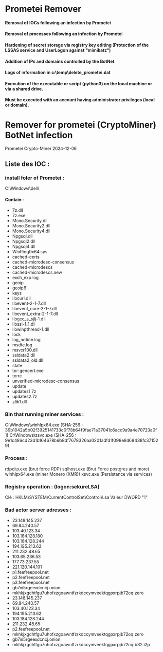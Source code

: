 
#         Prometei Remover            

#### Removal of IOCs following an infection by Prometei 

#### Removal of processes following an infection by Prometei 

#### Hardening of secret storage via registry key editing (Protection of the LSSAS service and UserLogon against "mimikatz")

#### Addition of IPs and domains controlled by the BotNet

#### Logs of information in c:\temp\delete_prometei.dat

#### Execution of the executable or script (python3) on the local machine or via a shared drive.


#### Must be executed with an account having administrator privileges (local or domain).


# Remover for prometei (CryptoMiner) BotNet infection
Prometei Crypto-Miner 2024-12-06

## Liste des IOC :

### install foler of Prometei : 
C:\Windows\dell\
#### Contain :
- 7z.dll
- 7z.exe
- Mono.Security.dll
- Mono.Security2.dll
- Mono.Security4.dll
- Npgsql.dll
- Npgsql2.dll
- Npgsql4.dll
- WinRing0x64.sys
- cached-certs
- cached-microdesc-consensus
- cached-microdescs
- cached-microdescs.new
- exch_exp.log
- geoip
- geoip6
- keys
- libcurl.dll
- libevent-2-1-7.dll
- libevent_core-2-1-7.dll
- libevent_extra-2-1-7.dll
- libgcc_s_sjlj-1.dll
- libssl-1_1.dll
- libwinpthread-1.dll
- lock
- log_notice.log
- msdtc.log
- msvcr100.dll
- ssldata2.dll
- ssldata2_old.dll
- state
- tor-gencert.exe
- torrc
- unverified-microdesc-consensus
- update
- updates1.7z
- updates2.7z
- zlib1.dll


### Bin that running miner services :
C:\Windows\winhlpx64.exe (SHA-256 : 39b1042a5b02f3925141733c0f78b64f9fae71a37041c6acc9a9a4e70723a0f1)
C:\Windows\zsvc.exe (SHA-256 : 9e1c486cd23d1b164678b6b8df7678326aa0201adfd1f098e8d68438fc371529)


### Process : 
rdpclip.exe (brut force RDP)
sqlhost.exe (Brut Force postgres and more)
winhlpx64.exe (miner Monero (XMR))
xsvc.exe (Persistance via services)


### Registry operation : (logon:sekureLSA)
Clé : HKLM\SYSTEM\CurrentControlSet\Control\Lsa 
Valeur DWORD "1"


### Bad actor server adresses : 
* 23.148.145.237 
* 69.84.240.57 
* 103.40.123.34 
* 103.184.128.180 
* 103.184.128.244 
* 194.195.213.62 
* 211.232.48.65 
* 103.65.236.53 
* 177.73.237.55 
* 221.120.144.101 
* p1.feefreepool.net 
* p2.feefreepool.net 
* p3.feefreepool.net 
* gb7ni5rgeexdcncj.onion 
* mkhkjxgchtfgu7uhofxzgoawntfzrkdccymveektqgpxrpjb72oq.zero 
* 23.148.145.237 
* 69.84.240.57 
* 103.40.123.34 
* 194.195.213.62 
* 103.184.128.244 
* 211.232.48.65 
* p2.feefreepool.net 
* mkhkjxgchtfgu7uhofxzgoawntfzrkdccymveektqgpxrpjb72oq.zero 
* gb7ni5rgeexdcncj.onion 
* mkhkjxgchtfgu7uhofxzgoawntfzrkdccymveektqgpxrpjb72oq.b32.i2p 









